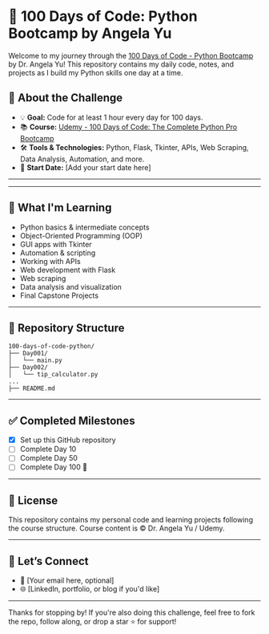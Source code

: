 
# 🐍 100 Days of Code: Python Bootcamp by Angela Yu

Welcome to my journey through the [100 Days of Code - Python Bootcamp](https://www.udemy.com/course/100-days-of-code/) by Dr. Angela Yu! This repository contains my daily code, notes, and projects as I build my Python skills one day at a time.

## 🚀 About the Challenge

- 💡 **Goal:** Code for at least 1 hour every day for 100 days.
- 📚 **Course:** [Udemy - 100 Days of Code: The Complete Python Pro Bootcamp](https://www.udemy.com/course/100-days-of-code/)
- 🛠️ **Tools & Technologies:** Python, Flask, Tkinter, APIs, Web Scraping, Data Analysis, Automation, and more.
- 📅 **Start Date:** [Add your start date here]

---

---

## 🧠 What I'm Learning

- Python basics & intermediate concepts
- Object-Oriented Programming (OOP)
- GUI apps with Tkinter
- Automation & scripting
- Working with APIs
- Web development with Flask
- Web scraping
- Data analysis and visualization
- Final Capstone Projects

---

## 📁 Repository Structure

```
100-days-of-code-python/
├── Day001/
│   └── main.py
├── Day002/
│   └── tip_calculator.py
...
├── README.md
```

---

## ✅ Completed Milestones

- [x] Set up this GitHub repository
- [ ] Complete Day 10
- [ ] Complete Day 50
- [ ] Complete Day 100 🎉

---

## 📜 License

This repository contains my personal code and learning projects following the course structure. Course content is © Dr. Angela Yu / Udemy.

---

## 🙌 Let’s Connect

- 📧 [Your email here, optional]
- 🌐 [LinkedIn, portfolio, or blog if you'd like]

---

Thanks for stopping by! If you're also doing this challenge, feel free to fork the repo, follow along, or drop a star ⭐ for support!
